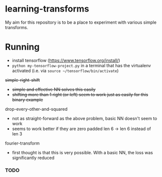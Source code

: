 # learning-transforms
My aim for this repository is to be a place to experiment with various simple transforms.

# Running
 - install tensorflow (https://www.tensorflow.org/install/)
 - `python my-tensorflow-project.py` in a terminal that has the virtualenv activated (i.e. via `source ~/tensorflow/bin/activate`)

~~simple-right-shift~~
 - ~~simple and effective NN solves this easily~~
 - ~~shifting more than 1 right (or left) seem to work just as easily for this binary example~~

drop-every-other-and-squared
 - not as straight-forward as the above problem, basic NN doesn't seem to work
 - seems to work better if they are zero padded len 6 -> len 6 instead of len 3

fourier-transform
 - first thought is that this is very possible. With a basic NN, the loss was significantly reduced


### TODO
 
